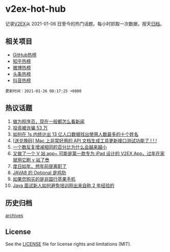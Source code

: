 # v2ex-hot-hub

 记录[V2EX](https://www.v2ex.com/)从 2021-01-06 日至今的热门话题。每小时抓取一次数据，按天[归档](archives)。
 
 ## 相关项目

- [GitHub热榜](https://github.com/lonnyzhang423/github-hot-hub)
- [知乎热榜](https://github.com/lonnyzhang423/zhihu-hot-hub)
- [微博热榜](https://github.com/lonnyzhang423/weibo-hot-hub)
- [头条热榜](https://github.com/lonnyzhang423/toutiao-hot-hub)
- [抖音热榜](https://github.com/lonnyzhang423/douyin-hot-hub)


 `更新时间：2021-01-26 08:17:25 +0800`

## 热议话题

1. [做为程序员，现在一般都怎么看新闻](https://www.v2ex.com/t/748028)
1. [投资被诈骗 53 万](https://www.v2ex.com/t/748301)
1. [如何在 1s 内统计出 13 亿人口数据找出使用人数最多的十个姓名](https://www.v2ex.com/t/748059)
1. [[送兑换码] Mac 上非常好用的 API 文档生成工具更新接口测试功能了 ! ! !](https://www.v2ex.com/t/748203)
1. [一个数反复增减相同的百分比为什么会越来越小](https://www.v2ex.com/t/748021)
1. [又做了一个 V 站 app~ 可能是第一款专为 iPad 设计的 V2EX App，过年在家就用它刷 v 站了😎](https://www.v2ex.com/t/748037)
1. [度日如年，想年前提离职了](https://www.v2ex.com/t/748016)
1. [JAVA8 的 Optional 是鸡肋](https://www.v2ex.com/t/748167)
1. [如果您购买的是非国行苹果手机](https://www.v2ex.com/t/748129)
1. [Java 面试新人如何避免培训刚出来自称 2 年经验的](https://www.v2ex.com/t/748164)

## 历史归档

[archives](archives)

## License

See the [LICENSE](LICENSE) file for license rights and limitations (MIT).
